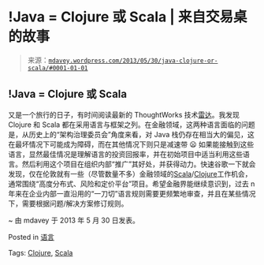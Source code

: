 <!--yml

category: 未分类

date: 2024-05-18 06:24:39

-->

# !Java = Clojure 或 Scala | 来自交易桌的故事

> 来源：[`mdavey.wordpress.com/2013/05/30/java-clojure-or-scala/#0001-01-01`](https://mdavey.wordpress.com/2013/05/30/java-clojure-or-scala/#0001-01-01)

## !Java = Clojure 或 Scala

又是一个旅行的日子，有时间阅读最新的 ThoughtWorks 技术[雷达](http://www.thoughtworks.com/radar)。我发现 Clojure 和 Scala 都在采用语言与框架之列。在金融领域，这两种语言面临的问题是，从历史上的“架构治理委员会”角度来看，对 Java 栈仍存在相当大的偏见，这在最坏情况下可能成为障碍，而在其他情况下则只是减速带 😦 如果能接触到这些语言，显然最佳情况是理解语言的投资回报率，并在初始项目中适当利用这些语言。然后利用这个项目在组织内部“推广”其好处，并获得动力。快速谷歌一下就会发现，仅在伦敦就有一些（尽管数量不多）金融领域的[Scala](http://wikimatze.de/benefits-of-scala.html)/[Clojure](http://corfield.org/blog/post.cfm/clojure-in-the-enterprise)工作机会，通常围绕“高度分布式、风险和定价平台”项目。希望金融界能继续意识到，过去 n 年来在企业内部一直沿用的“一刀切”语言规则需要更频繁地审查，并且在某些情况下，需要根据问题/解决方案修订规则。

~ 由 mdavey 于 2013 年 5 月 30 日发表。

Posted in [语言](https://mdavey.wordpress.com/category/languages/)

Tags: [Clojure](https://mdavey.wordpress.com/tag/clojure/), [Scala](https://mdavey.wordpress.com/tag/scala/)
